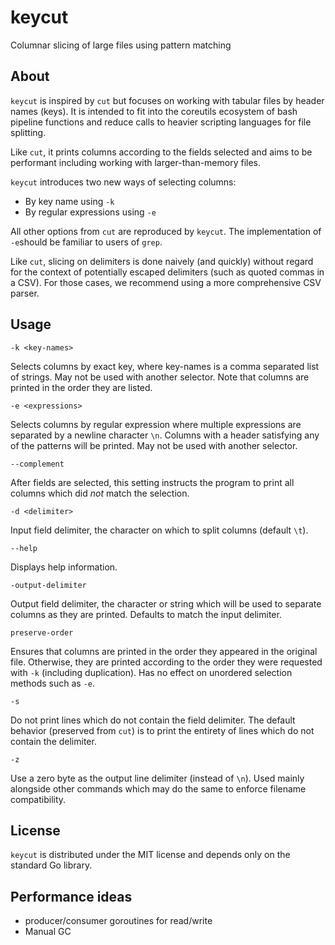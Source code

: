 # keycut
Columnar slicing of large files using pattern matching

## About
`keycut` is inspired by `cut` but focuses on working with tabular files by header names (keys).
It is intended to fit into the coreutils ecosystem of bash pipeline functions and reduce calls to heavier scripting languages for file splitting.

Like `cut`, it prints columns according to the fields selected and aims to be performant including working with larger-than-memory files.

`keycut` introduces two new ways of selecting columns:
- By key name using `-k`
- By regular expressions using `-e`

All other options from `cut` are reproduced by `keycut`.
The implementation of `-e`should be familiar to users of `grep`.

Like `cut`, slicing on delimiters is done naively (and quickly) without regard for the context of potentially escaped delimiters (such as quoted commas in a CSV). For those cases, we recommend using a more comprehensive CSV parser.

## Usage
`-k <key-names>`

Selects columns by exact key, where key-names is a comma separated list of strings.
May not be used with another selector.
Note that columns are printed in the order they are listed.

`-e <expressions>`

Selects columns by regular expression where multiple expressions are separated by a newline character `\n`.
Columns with a header satisfying any of the patterns will be printed.
May not be used with another selector.

`--complement` 

After fields are selected, this setting instructs the program to print all columns which did *not* match the selection.

`-d <delimiter>` 

Input field delimiter, the character on which to split columns (default `\t`).

`--help`

Displays help information.

`-output-delimiter` 

Output field delimiter, the character or string which will be used to separate columns as they are printed. Defaults to match the input delimiter.

`preserve-order`

Ensures that columns are printed in the order they appeared in the original file. Otherwise, they are printed according to the order they were requested with `-k` (including duplication). Has no effect on unordered selection methods such as `-e`.

`-s`

Do not print lines which do not contain the field delimiter.
The default behavior (preserved from `cut`) is to print the entirety of lines which do not contain the delimiter.

`-z`

Use a zero byte as the output line delimiter (instead of `\n`).
Used mainly alongside other commands which may do the same to enforce filename compatibility.

## License
`keycut` is distributed under the MIT license and depends only on the standard Go library.

## Performance ideas
- producer/consumer goroutines for read/write
- Manual GC